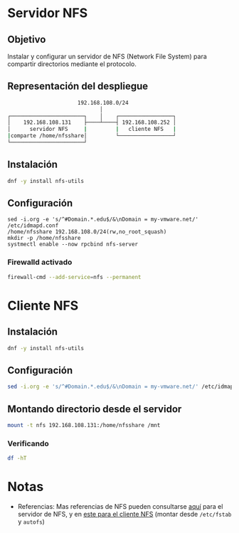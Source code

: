 # Servidor NFS

## Objetivo 

Instalar y configurar un servidor de NFS (Network File System) para compartir directorios mediante el protocolo.

## Representación del despliegue

```bash
                      192.168.108.0/24
                             │
┌───────────────────────┐    │    ┌─────────────────┐
│    192.168.108.131    ├────┴────┤ 192.168.108.252 │
│      servidor NFS     |         |   cliente NFS   |
|comparte /home/nfsshare│         └─────────────────┘
└───────────────────────┘
```

## Instalación

```bash
dnf -y install nfs-utils
```

## Configuración

```
sed -i.org -e 's/^#Domain.*.edu$/&\nDomain = my-vmware.net/' /etc/idmapd.conf
/home/nfsshare 192.168.108.0/24(rw,no_root_squash)
mkdir -p /home/nfsshare
systmectl enable --now rpcbind nfs-server
```

### Firewalld activado

```bash
firewall-cmd --add-service=nfs --permanent
```

# Cliente NFS

## Instalación

```bash
dnf -y install nfs-utils
```

## Configuración

```bash
sed -i.org -e 's/^#Domain.*.edu$/&\nDomain = my-vmware.net/' /etc/idmapd.conf
```

## Montando directorio desde el servidor

```bash
mount -t nfs 192.168.108.131:/home/nfsshare /mnt
```

### Verificando

```bash
df -hT
```
# Notas

- Referencias: Mas referencias de NFS pueden consultarse [aquí][references.nfs.server] para el servidor de NFS, y en [este para el cliente NFS][references.nfs.client] (montar desde `/etc/fstab` y `autofs`)

[references.nfs.server]: https://www.server-world.info/en/note?os=CentOS_Stream_8&p=nfs&f=1 "Servidor NFS" 
[references.nfs.client]: https://www.server-world.info/en/note?os=CentOS_Stream_8&p=nfs&f=2 "Cliente NFS"
